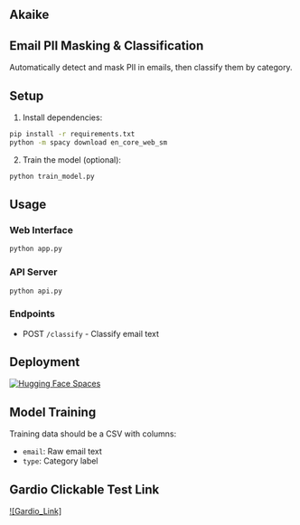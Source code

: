 ## Akaike
## Email PII Masking & Classification

Automatically detect and mask PII in emails, then classify them by category.

## Setup

1. Install dependencies:
```bash
pip install -r requirements.txt
python -m spacy download en_core_web_sm
```

2. Train the model (optional):
```bash
python train_model.py
```

## Usage

### Web Interface
```bash
python app.py
```

### API Server
```bash
python api.py
```

### Endpoints
- POST `/classify` - Classify email text

## Deployment

[![Hugging Face Spaces](https://img.shields.io/badge/🤗%20Hugging%20Face-Spaces-blue)](https://huggingface.co/spaces/your-username/email-pii-classifier)

## Model Training
Training data should be a CSV with columns:
- `email`: Raw email text
- `type`: Category label

## Gardio Clickable Test Link
[![Gardio_Link]](https://69cb9d6d2593673c13.gradio.live)
